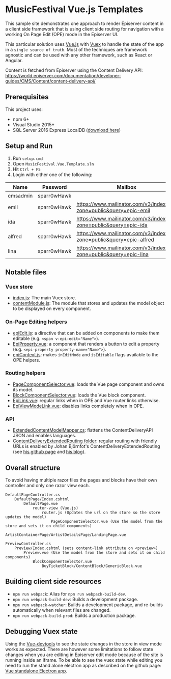 # MusicFestival Vue.js Templates

This sample site demonstrates one approach to render Episerver content in a client side framework that is using client side routing for navigation with a working On Page Edit (OPE) mode in the Episerver UI.

This particular solution uses [Vue.js](https://vuejs.org/) with [Vuex](https://vuex.vuejs.org/) to handle the state of the app in a `single source of truth`. Most of the techniques are framework agnostic and can be used with any other framework, such as React or Angular.

Content is fetched from Episerver using the Content Delivery API: https://world.episerver.com/documentation/developer-guides/CMS/Content/content-delivery-api/

## Prerequisites

This project uses:
* npm 6+
* Visual Studio 2015+
* SQL Server 2016 Express LocalDB ([download here](https://www.microsoft.com/en-us/sql-server/sql-server-downloads))

## Setup and Run

1. Run `setup.cmd`
2. Open `MusicFestival.Vue.Template.sln`
3. Hit `Ctrl + F5`
4. Login with either one of the following:

|Name    |Password    |Mailbox | Email |
|--------|------------|--------|-------|
|cmsadmin|sparr0wHawk |        |       |
|emil    |sparr0wHawk |https://www.mailinator.com/v3/index.jsp?zone=public&query=epic-emil   |epic-emil@mailinator.com   |
|ida     |sparr0wHawk |https://www.mailinator.com/v3/index.jsp?zone=public&query=epic-ida    |epic-ida@mailinator.com    |
|alfred  |sparr0wHawk |https://www.mailinator.com/v3/index.jsp?zone=public&query=epic-alfred |epic-alfred@mailinator.com |
|lina    |sparr0wHawk |https://www.mailinator.com/v3/index.jsp?zone=public&query=epic-lina   |epic-lina@mailinator.com   |

## Notable files

### Vuex store

* [index.js](src/MusicFestival.Vue.Template/Assets/Scripts/store/index.js): The main Vuex store.
* [contentModule.js](src/MusicFestival.Vue.Template/Assets/Scripts/store/modules/contentModule.js): The module that stores and updates the model object to be displayed on every component.

### On-Page Editing helpers

* [epiEdit.js](src/MusicFestival.Vue.Template/Assets/Scripts/directives/epiEdit.js): a directive that can be added on components to make them editable (e.g. `<span v-epi-edit="Name">`).
* [EpiProperty.vue](src/MusicFestival.Vue.Template/Assets/Scripts/components/EpiProperty.vue): a component that renders a button to edit a property (e.g. `<epi-property property-name="Name">`).
* [epiContext.js](src/MusicFestival.Vue.Template/Assets/Scripts/epiContext.js): makes `inEditMode` and `isEditable` flags available to the OPE helpers.

### Routing helpers

* [PageComponentSelector.vue](src/MusicFestival.Vue.Template/Assets/Scripts/components/PageComponentSelector.vue): loads the Vue page component and owns its model.
* [BlockComponentSelector.vue](src/MusicFestival.Vue.Template/Assets/Scripts/components/BlockComponentSelector.vue): loads the Vue block component.
* [EpiLink.vue](src/MusicFestival.Vue.Template/Assets/Scripts/components/widgets/EpiLink.vue): regular links when in OPE and Vue router links otherwise.
* [EpiViewModeLink.vue](src/MusicFestival.Vue.Template/Assets/Scripts/components/widgets/EpiViewModeLink.vue): disables links completely when in OPE.

### API

* [ExtendedContentModelMapper.cs](src/MusicFestival.Vue.Template/Models/ExtendedContentModelMapper.cs): flattens the ContentDeliveryAPI JSON and enables languages.
* [ContentDeliveryExtendedRouting folder](src\MusicFestival.Vue.Template\Infrastructure\ContentDeliveryExtendedRouting): regular routing with friendly URLs is enabled by Johan Björnfot's ContentDeliveryExtendedRouting (see [his github page](https://github.com/jbearfoot/ContentDeliveryExtendedRouting) and [his blog](https://world.episerver.com/blogs/Johan-Bjornfot/Dates1/2018/5/extended-routing-for-episerver-content-delivery-api/)).

## Overall structure

To avoid having multiple razor files the pages and blocks have their own controller and only one razor view each.

```
DefaultPageController.cs
    DefaultPage/Index.cshtml
        DefaultPage.vue
            router-view (Vue.js)
                router.js (Updates the url on the store so the store updates the model)
                    PageComponentSelector.vue (Use the model from the store and sets it on child components)
                        ArtistContainerPage/ArtistDetailsPage/LandingPage.vue

PreviewController.cs
    Preview/Index.cshtml (sets content-link attribute on <preview>)
        Preview.vue (Use the model from the store and sets it on child components)
            BlockComponentSelector.vue
                BuyTicketBlock/ContentBlock/GenericBlock.vue
```

## Building client side resources

* `npm run webpack`: Alias for `npm run webpack-build-dev`.
* `npm run webpack-build-dev`: Builds a development package.
* `npm run webpack-watcher`: Builds a development package, and re-builds automatically when relevant files are changed.
* `npm run webpack-build-prod`: Builds a production package.

## Debugging Vuex state

Using the [Vue-devtools](https://github.com/vuejs/vue-devtools) to see the state changes in the store in view mode works as expected. There are however some limitations to follow state changes when you are editing in Episerver edit mode because of the site is running inside an iframe. To be able to see the vuex state while editing you need to run the stand alone electron app as described on the github page: [Vue standalone Electron app](https://github.com/vuejs/vue-devtools/blob/master/shells/electron/README.md).